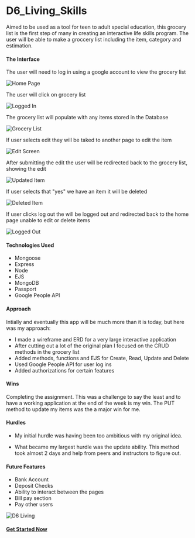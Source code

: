 # D6_Living_Skills

Aimed to be used as a tool for teen to adult special education, this grocery list is the first step of many in creating an interactive life skills program. The user will be able to make a groccery list including the item, category and estimation.  

#### The Interface

The user will need to log in using a google account to view the grocery list

![Home Page](/public/images/home.png)

The user will click on grocery list 

![Logged In](/public/images/index.png)

The grocery list will populate with any items stored in the Database

![Grocery List](/public/images/list.png)

If user selects edit they will be taked to another page to edit the item

![Edit Screen](/public/images/edit.png)

After submitting the edit the user will be redirected back to the grocery list, showing the edit

![Updated Item](/public/images/update.png)

If user selects that "yes" we have an item it will be deleted

![Deleted Item](/public/images/deleted.png)

If user clicks log out the will be logged out and redirected back to the home page unable to edit or delete items

![Logged Out](/public/images/home.png)



#### Technologies Used

- Mongoose
- Express
- Node
- EJS
- MongoDB
- Passport
- Google People API

#### Approach

Intially and eventually this app will be much more than it is today, but here was my approach:

- I made a wireframe and ERD for a very large interactive application
- After cutting out a lot of the original plan I focused on the CRUD methods in the grocery list
- Added methods, functions and EJS for Create, Read, Update and Delete
- Used Google People API for user log ins
- Added authorizations for certain features

#### Wins

Completing the assignment. This was a challenge to say the least and to have a working application at the end of the week is my win. The PUT method to update my items was the a major win for me. 

#### Hurdles

- My initial hurdle was having been too ambitious with my original idea.  

- What became my largest hurdle was the update ability. This method took almost 2 days and help from peers and instructors to figure out. 

#### Future Features 

- Bank Account
- Deposit Checks
- Ability to interact between the pages 
- Bill pay section
- Pay other users

![D6 Living](/public/images/D6.png)


#### [Get Started Now](https://d6-project.herokuapp.com/)